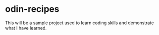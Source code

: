 # odin-recipes

This will be a sample project used to learn coding skills and demonstrate what I have learned.